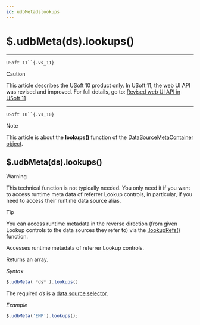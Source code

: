 ```yaml
---
id: udbMetadslookups
---
```


# $.udbMeta(ds).lookups()



----

`USoft 11``{.vs_11}`

> [!CAUTION]
> This article describes the USoft 10 product only.
> In USoft 11, the web UI API was revised and improved. For full details, go to:
> [Revised web UI API in USoft 11](/docs/Web%20and%20app%20UIs/UDB%20udb/Revised%20web%20UI%20API%20in%20USoft%2011.md)

----

`USoft 10``{.vs_10}`

> [!NOTE]
> This article is about the **lookups()** function of the [DataSourceMetaContainer object](/docs/Web%20and%20app%20UIs/UDB%20DataSourceMetaContainer).

## **$.udbMeta(ds).lookups()**

> [!WARNING]
> This technical function is not typically needed. You only need it if you want to access runtime meta data of referrer Lookup controls, in particular, if you need to access their runtime data source alias.

> [!TIP]
> You can access runtime metadata in the reverse direction (from given Lookup controls to the data sources they refer to) via the [.lookupRefs()](/docs/Web%20and%20app%20UIs/UDB%20DataSourceMetaContainer/udbMetadslookupRefs.md) function.

Accesses runtime metadata of referrer Lookup controls.

Returns an array.

*Syntax*

```js
$.udbMeta( *ds* ).lookups()
```

The required *ds* is a [data source selector](/docs/Web%20and%20app%20UIs/UDB%20DataSourceMetaContainer/UDB%20DataSourceMetaContainer%20object.md).

*Example*

```js
$.udbMeta('EMP').lookups();
```

 